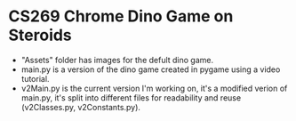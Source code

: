 # CS269 Chrome Dino Game on Steroids

- "Assets" folder has images for the defult dino game.
- main.py is a version of the dino game created in pygame using a video tutorial.
- v2Main.py is the current version I'm working on, it's a modified verion of main.py, it's split into different files for readability and reuse (v2Classes.py, v2Constants.py).
